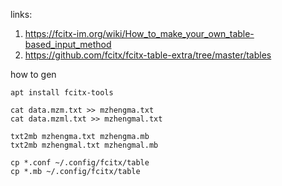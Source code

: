 
links:
1. https://fcitx-im.org/wiki/How_to_make_your_own_table-based_input_method
2. https://github.com/fcitx/fcitx-table-extra/tree/master/tables

how to gen
```
apt install fcitx-tools

cat data.mzm.txt >> mzhengma.txt
cat data.mzml.txt >> mzhengmal.txt

txt2mb mzhengma.txt mzhengma.mb
txt2mb mzhengmal.txt mzhengmal.mb

cp *.conf ~/.config/fcitx/table
cp *.mb ~/.config/fcitx/table
````


